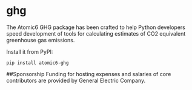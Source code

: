 # ghg
The Atomic6 GHG package has been crafted to help Python developers speed development of tools
for calculating estimates of CO2 equivalent greenhouse gas emissions.

Install it from PyPI:

`pip install atomic6-ghg`

##Sponsorship
Funding for hosting expenses and salaries of core contributors are provided by General Electric Company.